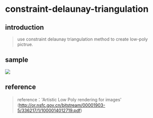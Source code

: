 # constraint-delaunay-triangulation
## introduction
>use constraint delaunay triangulation method to create low-poly pictrue.<br>
## sample
<img src="https://github.com/Tiantian-kaixin/constraint-delaunay-triangulation.js/raw/master/result.png" /><br>

## reference
>reference：'Artistic Low Poly rendering for images'<br>
>(http://or.nsfc.gov.cn/bitstream/00001903-5/336217/1/1000014012719.pdf)
